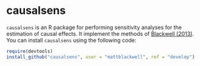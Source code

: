 # causalsens

`causalsens` is an R package for performing sensitivity analyses for the estimation of causal effects. It implement the methods of [Blackwell (2013)][senspaper]. You can install `causalsens` using the following code:

```R
require(devtools)
install_github("causalsens", user = "mattblackwell", ref = "develop")
```

[senspaper]: http://www.mattblackwell.org/files/paper/sens.pdf
